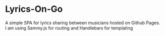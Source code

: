 # Lyrics-On-Go
A simple SPA for lyrics sharing between musicians hosted on Github Pages.
I am using Sammy.js for routing and Handlebars for templating
